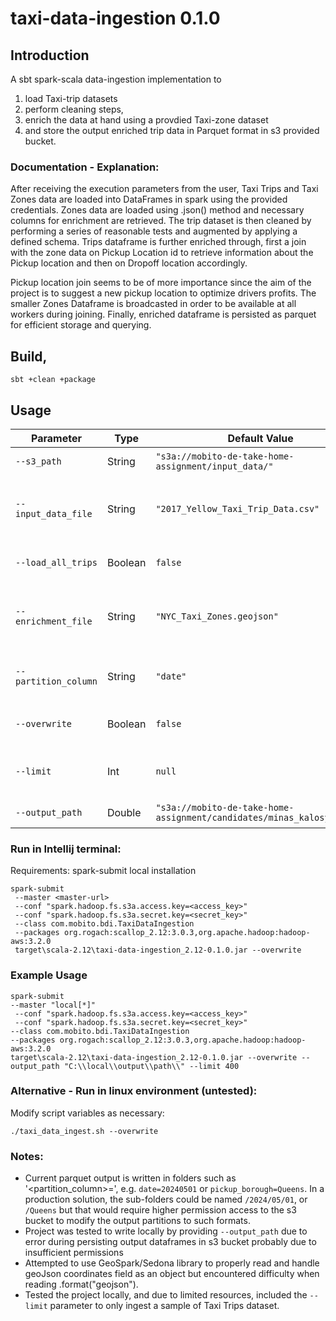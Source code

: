 # taxi-data-ingestion 0.1.0
## Introduction
A sbt spark-scala data-ingestion implementation to 
1. load Taxi-trip datasets
2. perform cleaning steps,
3. enrich the data at hand using a provdied Taxi-zone dataset
4. and store the output enriched trip data in Parquet format in s3 provided bucket.

### Documentation - Explanation:

 After receiving the execution parameters from the user, Taxi Trips and Taxi Zones data are loaded into DataFrames in spark using the 
provided credentials. Zones data are loaded using .json() method and necessary columns for enrichment are retrieved. The trip dataset is
then cleaned by performing a series of reasonable tests and augmented by applying a defined schema. Trips dataframe is
further enriched through, first a join with the zone data on Pickup Location id to retrieve information about the Pickup location and then
on Dropoff location accordingly. 
    
Pickup location join seems to be of more importance since the aim of the project is to 
suggest a new pickup location to optimize drivers profits. The smaller Zones Dataframe is broadcasted in order to be available
at all workers during joining.
Finally, enriched dataframe is persisted as parquet for efficient storage and querying.

## Build,
```sbt +clean +package```

## Usage
| Parameter            | Type    | Default Value                                                          | Description                               |
|----------------------|---------|------------------------------------------------------------------------|-------------------------------------------|
| `--s3_path`          | String  | `"s3a://mobito-de-take-home-assignment/input_data/"`                   | S3 bucket path.                           |
| `--input_data_file`  | String  | `"2017_Yellow_Taxi_Trip_Data.csv"`                                     | File containing taxi trip data to ingest. |
| `--load_all_trips`   | Boolean | `false`                                                                | Load all trip csv files if enabled.       |
| `--enrichment_file`  | String  | `"NYC_Taxi_Zones.geojson"`                                             | GeoJson file containing enrichment data.  |
| `--partition_column` | String  | `"date"`                                                               | Partition Column(s), comma-separated.     |
| `--overwrite`        | Boolean | `false`                                                                | Overwrite output parquet.                 |
| `--limit`            | Int     | `null`                                                                 | Limit the trip data to parse if provided  |
| `--output_path`      | Double  | `"s3a://mobito-de-take-home-assignment/candidates/minas_kalosynakis/"` | Full Output path.                         |

### Run in Intellij terminal:
Requirements: spark-submit local installation
```
spark-submit 
 --master <master-url>
 --conf "spark.hadoop.fs.s3a.access.key=<access_key>"
 --conf "spark.hadoop.fs.s3a.secret.key=<secret_key>"
 --class com.mobito.bdi.TaxiDataIngestion 
 --packages org.rogach:scallop_2.12:3.0.3,org.apache.hadoop:hadoop-aws:3.2.0
 target\scala-2.12\taxi-data-ingestion_2.12-0.1.0.jar --overwrite 
```

### Example Usage
```
spark-submit
--master "local[*]"
 --conf "spark.hadoop.fs.s3a.access.key=<access_key>"
 --conf "spark.hadoop.fs.s3a.secret.key=<secret_key>"
--class com.mobito.bdi.TaxiDataIngestion
--packages org.rogach:scallop_2.12:3.0.3,org.apache.hadoop:hadoop-aws:3.2.0
target\scala-2.12\taxi-data-ingestion_2.12-0.1.0.jar --overwrite --output_path "C:\\local\\output\\path\\" --limit 400
```

### Alternative - Run in linux environment (untested):
Modify script variables as necessary:

 ```./taxi_data_ingest.sh --overwrite```

### Notes:
* Current parquet output is written in folders such as '<partition_column>=<partition>', e.g. `date=20240501` or 
`pickup_borough=Queens`. In a production solution, the sub-folders could be named `/2024/05/01`, or `/Queens` but that
would require higher permission access to the s3 bucket to modify the output partitions to such formats.
* Project was tested to write locally by providing `--output_path` due to error during persisting output dataframes in 
s3 bucket probably due to insufficient permissions
* Attempted to use GeoSpark/Sedona library to properly read and handle geoJson coordinates field as an object but encountered 
difficulty when reading .format("geojson").
* Tested the project locally, and due to limited resources, included the `--limit` parameter to only ingest a sample of 
Taxi Trips dataset.
  




